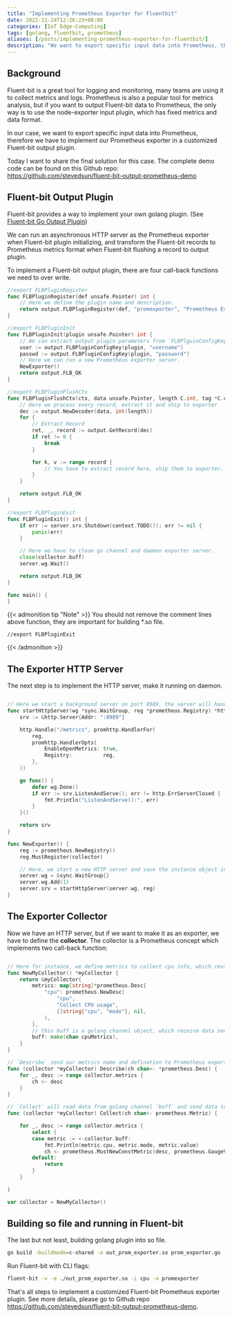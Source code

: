 ```yaml
---
title: "Implementing Prometheus Exporter for Fluentbit"
date: 2022-11-24T12:26:23+08:00
categories: [IoT Edge-Computing]
tags: [golang, fluentbit, prometheus]
aliases: [/posts/implementing-prometheus-exporter-for-fluentbit/]
description: "We want to export specific input data into Prometheus, therefore we have to implement our Prometheus exporter in a customized Fluent-bit output plugin."
---
```


## Background

Fluent-bit is a great tool for logging and monitoring, many teams are using it to collect metrics and logs. Prometheus is also a popular tool for metrics analysis, but if you want to output Fluent-bit data to Prometheus, the only way is to use the node-exporter input plugin, which has fixed metrics and data format.

In our case, we want to export specific input data into Prometheus, therefore we have to implement our Prometheus exporter in a customized Fluent-bit output plugin.

Today I want to share the final solution for this case. The complete demo code can be found on this Github repo: <https://github.com/stevedsun/fluent-bit-output-prometheus-demo>

## Fluent-bit Output Plugin

Fluent-bit provides a way to implement your own golang plugin. (See [Fluent-bit Go Output Plugin](https://docs.fluentbit.io/manual/v/1.9-pre/development/golang-output-plugins))

We can run an asynchronous HTTP server as the Prometheus exporter when Fluent-bit plugin initializing, and transform the Fluent-bit records to Prometheus metrics format when Fluent-bit flushing a record to output plugin.

To implement a Fluent-bit output plugin, there are four call-back functions we need to over write.

```go
//export FLBPluginRegister
func FLBPluginRegister(def unsafe.Pointer) int {
    // Here we define the plugin name and description.
	return output.FLBPluginRegister(def, "promexporter", "Prometheus Exporter")
}

//export FLBPluginInit
func FLBPluginInit(plugin unsafe.Pointer) int {
    // We can extract output plugin parameters from `FLBPlguinConfigKey`.
	user := output.FLBPluginConfigKey(plugin, "username")
	passwd := output.FLBPluginConfigKey(plugin, "password")
    // Here we can run a new Prometheus exporter server.
	NewExporter()
	return output.FLB_OK
}

//export FLBPluginFlushCtx
func FLBPluginFlushCtx(ctx, data unsafe.Pointer, length C.int, tag *C.char) int {
    // Here we process every record, extract it and ship to exporter
	dec := output.NewDecoder(data, int(length))
	for {
		// Extract Record
		ret, _, record := output.GetRecord(dec)
		if ret != 0 {
			break
		}

		for k, v := range record {
			// You have to extract record here, ship them to exporter.
		}
	}

	return output.FLB_OK
}

//export FLBPluginExit
func FLBPluginExit() int {
	if err := server.srv.Shutdown(context.TODO()); err != nil {
		panic(err)
	}

    // Here we have to close go channel and daemon exporter server.
	close(collector.buff)
	server.wg.Wait()

	return output.FLB_OK
}

func main() {
}

```

{{< admonition tip "Note" >}}
You should not remove the comment lines above function, they are important for building \*.so file.

```
//export FLBPluginExit
```

{{< /admonition >}}

## The Exporter HTTP Server

The next step is to implement the HTTP server, make it running on daemon.

```go

// Here we start a background server on port 8989, the server will handle `/metrics` path, prometheus exporter will implement the handler.
func startHttpServer(wg *sync.WaitGroup, reg *prometheus.Registry) *http.Server {
	srv := &http.Server{Addr: ":8989"}

	http.Handle("/metrics", promhttp.HandlerFor(
		reg,
		promhttp.HandlerOpts{
			EnableOpenMetrics: true,
			Registry:          reg,
		},
	))

	go func() {
		defer wg.Done()
		if err := srv.ListenAndServe(); err != http.ErrServerClosed {
			fmt.Println("ListenAndServe():", err)
		}
	}()

	return srv
}

func NewExporter() {
	reg := prometheus.NewRegistry()
	reg.MustRegister(collector)

    // Here, we start a new HTTP server and save the instance object into a golang sync.WaitGroup, so that we can watch its status in `FLBPluginExit`
	server.wg = &sync.WaitGroup{}
	server.wg.Add(1)
	server.srv = startHttpServer(server.wg, reg)
}

```

## The Exporter Collector

Now we have an HTTP server, but if we want to make it as an exporter, we have to define the **collector**. The collector is a Prometheus concept which implements two call-back function:

```go

// Here for instance, we define metrics to collect cpu info, which reuses the default Fluent-bit CPU metrics input data
func NewMyCollector() *myCollector {
	return &myCollector{
		metrics: map[string]*prometheus.Desc{
			"cpu": prometheus.NewDesc(
				"cpu",
				"Collect CPU usage",
				[]string{"cpu", "mode"}, nil,
			),
		},
		// this buff is a golang channel object, which receive data sending from `FLBPluginFlushCtx` function
		buff: make(chan cpuMetrics),
	}
}

// `Describe` send our metrics name and defination to Prometheus exporter
func (collector *myCollector) Describe(ch chan<- *prometheus.Desc) {
	for _, desc := range collector.metrics {
		ch <- desc
	}
}

// `Collect` will read data from golang channel `buff` and send data to HTTP server handler
func (collector *myCollector) Collect(ch chan<- prometheus.Metric) {

	for _, desc := range collector.metrics {
		select {
		case metric := <-collector.buff:
			fmt.Println(metric.cpu, metric.mode, metric.value)
			ch <- prometheus.MustNewConstMetric(desc, prometheus.GaugeValue, metric.value, metric.cpu, metric.mode)
		default:
			return
		}
	}

}

var collector = NewMyCollector()
```

## Building so file and running in Fluent-bit

The last but not least, building golang plugin into so file.

```bash
go build -buildmode=c-shared -o out_prom_exporter.so prom_exporter.go
```

Run Fluent-bit with CLI flags:

```bash
fluent-bit -v -e ./out_prom_exporter.so -i cpu -o promexporter
```

That's all steps to implement a customized Fluent-bit Prometheus exporter plugin. See more details, please go to Github repo <https://github.com/stevedsun/fluent-bit-output-prometheus-demo>.
